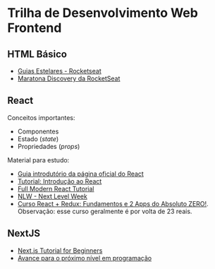 # Trilha de Desenvolvimento Web Frontend 

## HTML Básico 
* [Guias Estelares - Rocketseat](https://app.rocketseat.com.br/discover/courses/track/guias-estelares)
* [Maratona Discovery da RocketSeat](https://app.rocketseat.com.br/discover) 

## React 
Conceitos importantes:
* Componentes 
* Estado (_state_)
* Propriedades (_props_)  

Material para estudo: 
* [Guia introdutório da página oficial do React](https://pt-br.reactjs.org/docs/hello-world.html)
* [Tutorial: Introdução ao React](https://pt-br.reactjs.org/tutorial/tutorial.html)
* [Full Modern React Tutorial](https://www.youtube.com/playlist?list=PL4cUxeGkcC9gZD-Tvwfod2gaISzfRiP9d) 
* [NLW - Next Level Week](https://nextlevelweek.com/) 
* [Curso React + Redux: Fundamentos e 2 Apps do Absoluto ZERO!](https://www.udemy.com/course/react-redux-pt). Observação: esse curso geralmente é por volta de 23 reais. 


## NextJS 
* [Next.js Tutorial for Beginners](https://www.youtube.com/playlist?list=PL4cUxeGkcC9g9gP2onazU5-2M-AzA8eBw)
* [Avance para o próximo nível em programação](https://nextlevelweek.com/pre-nlw) 


